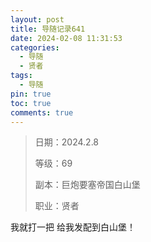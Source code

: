 ```yaml
---
layout: post
title: 导随记录641
date: 2024-02-08 11:31:53
categories:
  - 导随
  - 贤者
tags:
  - 导随
pin: true
toc: true
comments: true
---
```

> 日期：2024.2.8
>
> 等级：69
>
> 副本：巨炮要塞帝国白山堡
>
> 职业：贤者

我就打一把 给我发配到白山堡！